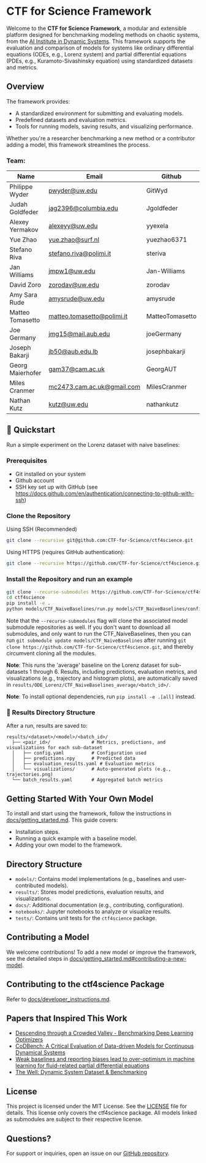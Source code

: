 # CTF for Science Framework

Welcome to the **CTF for Science Framework**, a modular and extensible platform designed for benchmarking modeling methods on chaotic systems, from the [AI Institute in Dynamic Systems](https://dynamicsai.org/). This framework supports the evaluation and comparison of models for systems like ordinary differential equations (ODEs, e.g., Lorenz system) and partial differential equations (PDEs, e.g., Kuramoto-Sivashinsky equation) using standardized datasets and metrics.

## Overview

The framework provides:
- A standardized environment for submitting and evaluating models.
- Predefined datasets and evaluation metrics.
- Tools for running models, saving results, and visualizing performance.

Whether you're a researcher benchmarking a new method or a contributor adding a model, this framework streamlines the process.

### Team:  

| Name            | Email                   | Github         |
|-----------------|-------------------------|----------------|
| Philippe Wyder  | pwyder@uw.edu           | GitWyd         |
| Judah Goldfeder | jag2396@columbia.edu    | Jgoldfeder     |
| Alexey Yermakov | alexeyy@uw.edu          | yyexela        |
| Yue Zhao        | yue.zhao@surf.nl        | yuezhao6371    |
| Stefano Riva    | stefano.riva@polimi.it  | steriva        |
| Jan Williams    | jmpw1@uw.edu            | Jan-Williams   |
| David Zoro      | zorodav@uw.edu          | zorodav        |
| Amy Sara Rude   | amysrude@uw.edu         | amysrude       |
| Matteo Tomasetto| matteo.tomasetto@polimi.it | MatteoTomasetto |
| Joe Germany     | jmg15@mail.aub.edu      | joeGermany     |
| Joseph Bakarji  | jb50@aub.edu.lb         | josephbakarji  |
| Georg Maierhofer| gam37@cam.ac.uk         | GeorgAUT       |
| Miles Cranmer   | mc2473.cam.ac.uk@gmail.com | MilesCranmer |
| Nathan Kutz     | kutz@uw.edu             | nathankutz     |

## 🔧 Quickstart 

Run a simple experiment on the Lorenz dataset with naive baselines:

### Prerequisites
- Git installed on your system
- Github account
- SSH key set up with GitHub (see https://docs.github.com/en/authentication/connecting-to-github-with-ssh)

### Clone the Repository
Using SSH (Recommended)
```bash
git clone --recursive git@github.com:CTF-for-Science/ctf4science.git
```

Using HTTPS (requires GitHub authentication):
```bash
git clone --recursive https://github.com/CTF-for-Science/ctf4science.git
```

### Install the Repository and run an example
```bash
git clone --recurse-submodules https://github.com/CTF-for-Science/ctf4science.git
cd ctf4science
pip install -e .
python models/CTF_NaiveBaselines/run.py models/CTF_NaiveBaselines/config/config_Lorenz_average_batch_all.yaml
```

Note that the `--recurse-submodules` flag will clone the associated model submodule repositories as well. If you don't want to download all submodules, and only want to run the CTF_NaiveBaselines, then you can run `git submodule update models/CTF_NaiveBaselines` after running `git clone https://github.com/CTF-for-Science/ctf4science.git`, and thereby circumvent cloning all the modules.

**Note**: This runs the 'average' baseline on the Lorenz dataset for sub-datasets 1 through 6. Results, including predictions, evaluation metrics, and visualizations (e.g., trajectory and histogram plots), are automatically saved in `results/ODE_Lorenz/CTF_NaiveBaselines_average/<batch_id>/`.

**Note**: To install optional dependencies, run `pip install -e .[all]` instead.

### 📁 Results Directory Structure

After a run, results are saved to:

```
results/<dataset>/<model>/<batch_id>/
  ├── <pair_id>/               # Metrics, predictions, and visualizations for each sub-dataset
  │   ├── config.yaml          # Configuration used
  │   ├── predictions.npy      # Predicted data
  │   ├── evaluation_results.yaml # Evaluation metrics
  │   └── visualizations/      # Auto-generated plots (e.g., trajectories.png)
  └── batch_results.yaml       # Aggregated batch metrics
```

## Getting Started With Your Own Model

To install and start using the framework, follow the instructions in [docs/getting_started.md](docs/getting_started.md). This guide covers:
- Installation steps.
- Running a quick example with a baseline model.
- Adding your own model to the framework.

## Directory Structure

- `models/`: Contains model implementations (e.g., baselines and user-contributed models).
- `results/`: Stores model predictions, evaluation results, and visualizations.
- `docs/`: Additional documentation (e.g., contributing, configuration).
- `notebooks/`: Jupyter notebooks to analyze or visualize results.
- `tests/`: Contains unit tests for the `ctf4science` package.

## Contributing a Model

We welcome contributions! To add a new model or improve the framework, see the detailed steps in [docs/getting_started.md#contributing-a-new-model](docs/getting_started.md#contributing-a-new-model).

## Contributing to the ctf4science Package

Refer to [docs/developer_instructions.md](docs/developer_instructions).

## Papers that Inspired This Work

- [Descending through a Crowded Valley - Benchmarking Deep Learning Optimizers](https://arxiv.org/abs/2007.01547)
- [CoDBench: A Critical Evaluation of Data-driven Models for Continuous Dynamical Systems](https://arxiv.org/abs/2310.01650)
- [Weak baselines and reporting biases lead to over-optimism in machine learning for fluid-related partial differential equations](https://www.nature.com/articles/s42256-024-00897-5)
- [The Well: Dynamic System Dataset & Benchmarking](https://polymathic-ai.org/the_well)

## License

This project is licensed under the MIT License. See the [LICENSE](LICENSE) file for details. This license only covers the ctf4science package. All models linked as submodules are subject to their respective license.

## Questions?

For support or inquiries, open an issue on our [GitHub repository](https://github.com/CTF-for-Science/ctf4science).
